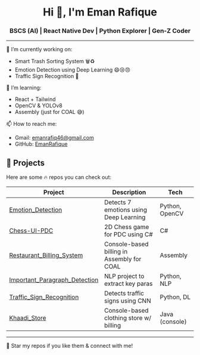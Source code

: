 <h1 align="center">Hi 👋, I'm Eman Rafique</h1>
<h3 align="center">BSCS (AI) | React Native Dev | Python Explorer | Gen-Z Coder</h3>

---

🔭 I’m currently working on:
- Smart Trash Sorting System 🗑️♻️
- Emotion Detection using Deep Learning 😄😢😠
- Traffic Sign Recognition 🚦

🌱 I’m learning:
- React + Tailwind
- OpenCV & YOLOv8
- Assembly (just for COAL 😅)

📫 How to reach me:
- Gmail: emanrafiq46@gmail.com
- GitHub: [EmanRafique](https://github.com/EmanRafique)


## 📂 Projects

Here are some 🔥 repos you can check out:

| Project | Description | Tech |
|--------|-------------|------|
| [Emotion_Detection](https://github.com/EmanRafique/Emotion_Detection) | Detects 7 emotions using Deep Learning | Python, OpenCV |
| [Chess-UI-PDC](https://github.com/EmanRafique/Chess-UI-PDC) | 2D Chess game for PDC using C# | C# |
| [Restaurant_Billing_System](https://github.com/EmanRafique/Restaurant_Billing_System) | Console-based billing in Assembly for COAL | Assembly |
| [Important_Paragraph_Detection](https://github.com/EmanRafique/Important_Paragraph_Detection) | NLP project to extract key paras | Python, NLP |
| [Traffic_Sign_Recognition](https://github.com/EmanRafique/Traffic_Sign_Recognition) | Detects traffic signs using CNN | Python, DL |
| [Khaadi_Store](https://github.com/EmanRafique/Khaadi_Store) | Console-based clothing store w/ billing | Java (console) |

---

💖 Star my repos if you like them & connect with me!
